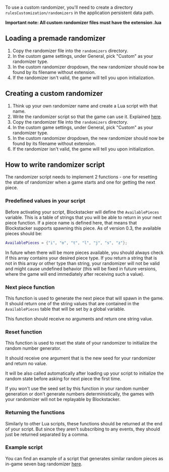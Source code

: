 To use a custom randomizer, you'll need to create a directory `rulesCustomization/randomizers` in the application persistent data path.

**Important note: All custom randomizer files must have the extension .lua**

## Loading a premade randomizer

1. Copy the randomizer file into the `randomizers` directory.
2. In the custom game settings, under General, pick "Custom" as your randomizer type.
3. In the custom randomizer dropdown, the new randomizer should now be found by its filename without extension.
4. If the randomizer isn't valid, the game will tell you upon initialization.

## Creating a custom randomizer

1. Think up your own randomizer name and create a Lua script with that name.
2. Write the randomizer script so that the game can use it. Explained [here](#how-to-write-randomizer-script).
3. Copy the randomizer file into the `randomizers` directory.
4. In the custom game settings, under General, pick "Custom" as your randomizer type.
5. In the custom randomizer dropdown, the new randomizer should now be found by its filename without extension.
6. If the randomizer isn't valid, the game will tell you upon initialization.


## How to write randomizer script

The randomizer script needs to implement 2 functions - one for resetting the state of randomizer when a game starts and one for getting the next piece.

### Predefined values in your script

Before activating your script, Blockstacker will define the `AvailablePieces` variable. This is a table of strings that you will be able to return in your next piece function. If a piece name is defined here, that means that Blockstacker supports spawning this piece. As of version 0.3, the available pieces should be:

```lua
AvailablePieces = {"i", "o", "t", "l", "j", "s", "z"};
```

In future when there will be more pieces available, you should always check if this array contains your desired piece type. If you return a string that is not in this array or other type than string, your randomizer will not be valid and might cause undefined behavior (this will be fixed in future versions, where the game will end immediately after receiving such a value).

### Next piece function

This function is used to generate the next piece that will spawn in the game. It should return one of the string values that are contained in the `AvailablePieces` table that will be set by a global variable.

This function should receive no arguments and return one string value.

### Reset function

This function is used to reset the state of your randomizer to initialize the random number generator.

It should receive one argument that is the new seed for your randomizer and return no value.

It will be also called automatically after loading up your script to initialize the random state before asking for next piece the first time.

If you won't use the seed set by this function in your random number generation or don't generate numbers deterministically, the games with your randomizer will not be replayable by Blockstacker.

### Returning the functions

Similarly to other Lua scripts, these functions should be returned at the end of your script. But since they aren't subscribing to any events, they should just be returned separated by a comma.

### Example script

You can find an example of a script that generates similar random pieces as in-game seven bag randomizer [here](/Example%20files/sevenBagRandomizer.lua).
